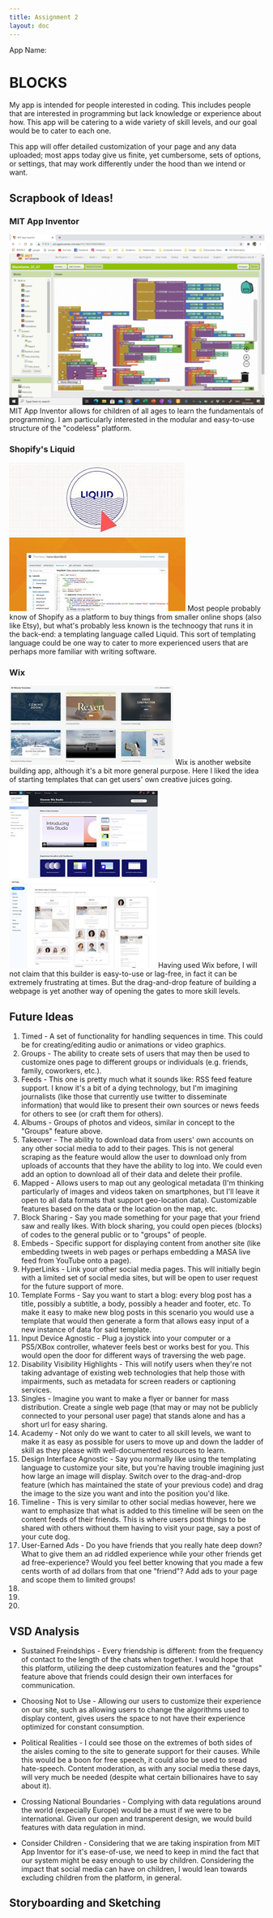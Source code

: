 ```yaml
---
title: Assignment 2
layout: doc
---
```


App Name:
# BLOCKS
My app is intended for people interested in coding. This includes people that are interested in programming but lack knowledge or experience about how. This app will be catering to a wide variety of skill levels, and our goal would be to cater to each one.

This app will offer detailed customization of your page and any data uploaded; most apps today give us finite, yet cumbersome, sets of options, or settings, that may work differently under the hood than we intend or want. 

## Scrapbook of Ideas!

### MIT App Inventor
![MIT App Inventor code blocks](/../assets/images/MITAppInventor.png)
MIT App Inventor allows for children of all ages to learn the fundamentals of programming. I am particularly interested in the modular and easy-to-use structure of the "codeless" platform.

### Shopify's Liquid
![Shopify Liquid logo](/../assets/images/LiquidLogo.jpeg)
![Shopify Liquid code](/../assets/images/LiquidCode.jpeg)
Most people probably know of Shopify as a platform to buy things from smaller online shops (also like Etsy), but what's probably less known is the technoogy that runs it in the back-end: a templating language called Liquid. This sort of templating language could be one way to cater to more experienced users that are perhaps more familiar with writing software.

### Wix
![Wix templates](/../assets/images/WixTemplates.jpeg)
Wix is another website building app, although it's a bit more general purpose. Here I liked the idea of starting templates that can get users' own creative juices going.

![Wix builder](/../assets/images/WixBuilder.jpeg)
![Wix builder 2](/../assets/images/WixBuilder2.jpeg)
Having used Wix before, I will not claim that this builder is easy-to-use or lag-free, in fact it can be extremely frustrating at times. But the drag-and-drop feature of building a webpage is yet another way of opening the gates to more skill levels.

## Future Ideas
1. Timed - A set of functionality for handling sequences in time. This could be for creating/editing audio or animations or video graphics.
2. Groups - The ability to create sets of users that may then be used to customize ones page to different groups or individuals (e.g. friends, family, coworkers, etc.).
3. Feeds - This one is pretty much what it sounds like: RSS feed feature support. I know it's a bit of a dying technology, but I'm imagining journalists (like those that currently use twitter to disseminate information) that would like to present their own sources or news feeds for others to see (or craft them for others).
4. Albums - Groups of photos and videos, similar in concept to the "Groups" feature above.
5. Takeover - The ability to download data from users' own accounts on any other social media to add to their pages. This is not general scraping as the feature would allow the user to download only from uploads of accounts that they have the ability to log into. We could even add an option to download all of their data and delete their profile. 
6. Mapped - Allows users to map out any geological metadata (I'm thinking particularly of images and videos taken on smartphones, but I'll leave it open to all data formats that support geo-location data). Customizable features based on the data or the location on the map, etc.
7. Block Sharing - Say you made something for your page that your friend saw and really likes. With block sharing, you could open pieces (blocks) of codes to the general public or to "groups" of people.
8. Embeds - Specific support for displaying content from another site (like embedding tweets in web pages or perhaps embedding a MASA live feed from YouTube onto a page).
9. HyperLinks - Link your other social media pages. This will initially begin with a limited set of social media sites, but will be open to user request for the future support of more.
10. Template Forms - Say you want to start a blog: every blog post has a title, possibly a subtitle, a body, possibly a header and footer, etc. To make it easy to make new blog posts in this scenario you would use a template that would then generate a form that allows easy input of a new instance of data for said template. 
11. Input Device Agnostic - Plug a joystick into your computer or a PS5/XBox controller, whatever feels best or works best for you. This would open the door for different ways of traversing the web page.
12. Disability Visibility Highlights - This will notify users when they're not taking advantage of existing web technologies that help those with impairments, such as metadata for screen readers or captioning services.
13. Singles - Imagine you want to make a flyer or banner for mass distribution. Create a single web page (that may or may not be publicly connected to your personal user page) that stands alone and has a short url for easy sharing.
14. Academy - Not only do we want to cater to all skill levels, we want to make it as easy as possible for users to move up and down the ladder of skill as they please with well-documented resources to learn. 
15. Design Interface Agnostic - Say you normally like using the templating language to customize your site, but you're having trouble imagining just how large an image will display. Switch over to the drag-and-drop feature (which has maintained the state of your previous code) and drag the image to the size you want and into the position you'd like.
16. Timeline - This is very similar to other social medias however, here we want to emphasize that what is added to this timeline will be seen on the content feeds of their friends. This is where users post things to be shared with others without them having to visit your page, say a post of your cute dog.
17. User-Earned Ads - Do you have friends that you really hate deep down? What to give them an ad riddled experience while your other friends get ad free-experience? Would you feel better knowing that you made a few cents worth of ad dollars from that one "friend"? Add ads to your page and scope them to limited groups!
18. 
19. 
20. 

## VSD Analysis

- Sustained Freindships - Every friendship is different: from the frequency of contact to the length of the chats when together. I would hope that this platform, utilizing the deep customization features and the "groups" feature above that friends could design their own interfaces for communication.

- Choosing Not to Use - Allowing our users to customize their experience on our site, such as allowing users to change the algorithms used to display content, gives users the space to not have their experience optimized for constant consumption.

- Political Realities - I could see those on the extremes of both sides of the aisles coming to the site to generate support for their causes. While this would be a boon for free speech, it could also be used to sread hate-speech. Content moderation, as with any social media these days, will very much be needed (despite what certain billionaires have to say about it).

- Crossing National Boundaries - Complying with data regulations around the world (expecially Europe) would be a must if we were to be international. Given our open and transperent design, we would build features with data regulation in mind.

- Consider Children - Considering that we are taking inspiration from MIT App Inventor for it's ease-of-use, we need to keep in mind the fact that our system might be easy enough to use by children. Considering the impact that social media can have on children, I would lean towards excluding children from the platform, in general.

## Storyboarding and Sketching